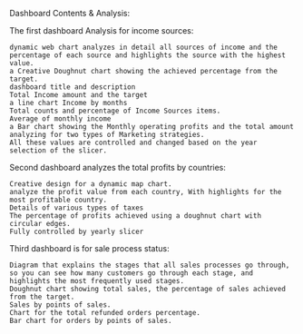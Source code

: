 Dashboard Contents & Analysis:

  The first dashboard Analysis for income sources:

    dynamic web chart analyzes in detail all sources of income and the percentage of each source and highlights the source with the highest value.
    a Creative Doughnut chart showing the achieved percentage from the target.
    dashboard title and description
    Total Income amount and the target
    a line chart Income by months
    Total counts and percentage of Income Sources items.
    Average of monthly income 
    a Bar chart showing the Monthly operating profits and the total amount
    analyzing for two types of Marketing strategies. 
    All these values are controlled and changed based on the year selection of the slicer.
    
  Second dashboard analyzes the total profits by countries:

    Creative design for a dynamic map chart.
    analyze the profit value from each country, With highlights for the most profitable country.
    Details of various types of taxes
    The percentage of profits achieved using a doughnut chart with circular edges.
    Fully controlled by yearly slicer
  
  Third dashboard is for sale process status:

    Diagram that explains the stages that all sales processes go through, so you can see how many customers go through each stage, and highlights the most frequently used stages.
    Doughnut chart showing total sales, the percentage of sales achieved from the target.
    Sales by points of sales.
    Chart for the total refunded orders percentage.
    Bar chart for orders by points of sales.
